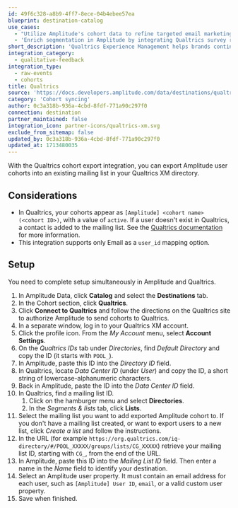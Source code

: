 ```yaml
---
id: 49f6c328-a8b9-4ff7-8ece-04b4ebee57ea
blueprint: destination-catalog
use_cases:
  - "Utilize Amplitude's cohort data to refine targeted email marketing lists within Qualtrics, enhancing the effectiveness of email campaigns by leveraging insights from Amplitude's analytics."
  - 'Enrich segmentation in Amplitude by integrating Qualtrics survey responses, providing deeper insights into customer experiences and preferences to optimize marketing strategies and product development efforts.'
short_description: 'Qualtrics Experience Management helps brands continually assess the quality of their four core experiences—customers, employees, products, and brands.'
integration_category:
  - qualitative-feedback
integration_type:
  - raw-events
  - cohorts
title: Qualtrics
source: 'https://docs.developers.amplitude.com/data/destinations/qualtrics'
category: 'Cohort syncing'
author: 0c3a318b-936a-4cbd-8fdf-771a90c297f0
connection: destination
partner_maintained: false
integration_icon: partner-icons/qualtrics-xm.svg
exclude_from_sitemap: false
updated_by: 0c3a318b-936a-4cbd-8fdf-771a90c297f0
updated_at: 1713480035
---
```

With the Qualtrics cohort export integration, you can export Amplitude user cohorts into an existing mailing list in your Qualtrics XM directory.


## Considerations

- In Qualtrics, your cohorts appear as `[Amplitude] <cohort name> (<cohort ID>)`, with a value of `active`. If a user doesn't exist in Qualtrics, a contact is added to the mailing list. See the [Qualtrics documentation](https://www.qualtrics.com/support/iq-directory/lists-tab/creating-mailing-lists/) for more information.
- This integration supports only Email as a `user_id` mapping option.

## Setup

You need to complete setup simultaneously in Amplitude and Qualtrics.

1. In Amplitude Data, click **Catalog** and select the **Destinations** tab.
2. In the Cohort section, click **Qualtrics**.
3. Click **Connect to Qualtrics** and follow the directions on the Qualtrics site to authorize Amplitude to send cohorts to Qualtrics.
4. In a separate window, log in to your Qualtrics XM account.<!--vale off-->
5. Click the profile icon. From the *My Account* menu, select **Account Settings**.
6. On the *Qualtrics IDs* tab under *Directories*, find *Default Directory* and copy the ID (it starts with `POOL_`).<!--vale on-->
7. In Amplitude, paste this ID into the *Directory ID* field.
8. In Qualtrics, locate *Data Center ID* (under *User*) and copy the ID, a short string of lowercase-alphanumeric characters.
9. Back in Amplitude, paste the ID into the *Data Center ID* field.
10. In Qualtrics, find a mailing list ID.
    1.  Click on the hamburger menu and select **Directories**.
    2.  In the *Segments & lists* tab, click **Lists**.
11. Select the mailing list you want to add exported Amplitude cohort to. If you don't have a mailing list created, or want to export users to a new list, click *Create a list* and follow the instructions.
12. In the URL (for example `https://org.qualtrics.com/iq-directory/#/POOL_XXXXX/groups/lists/CG_XXXXX`) retrieve your mailing list ID, starting with `CG_`, from the end of the URL.
13. In Amplitude, paste this ID into the *Mailing List ID* field. Then enter a name in the *Name* field to identify your destination.
14. Select an Amplitude user property. It must contain an email address for each user, such as `[Amplitude] User ID`, `email`, or a valid custom user property.
15. Save when finished.
